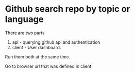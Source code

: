 # Github search repo by topic or language

There are two parts
1. api - querying github api and authentication
2. client - User dashboard.

Run them both at the same time.

Go to browser url that was defined in client